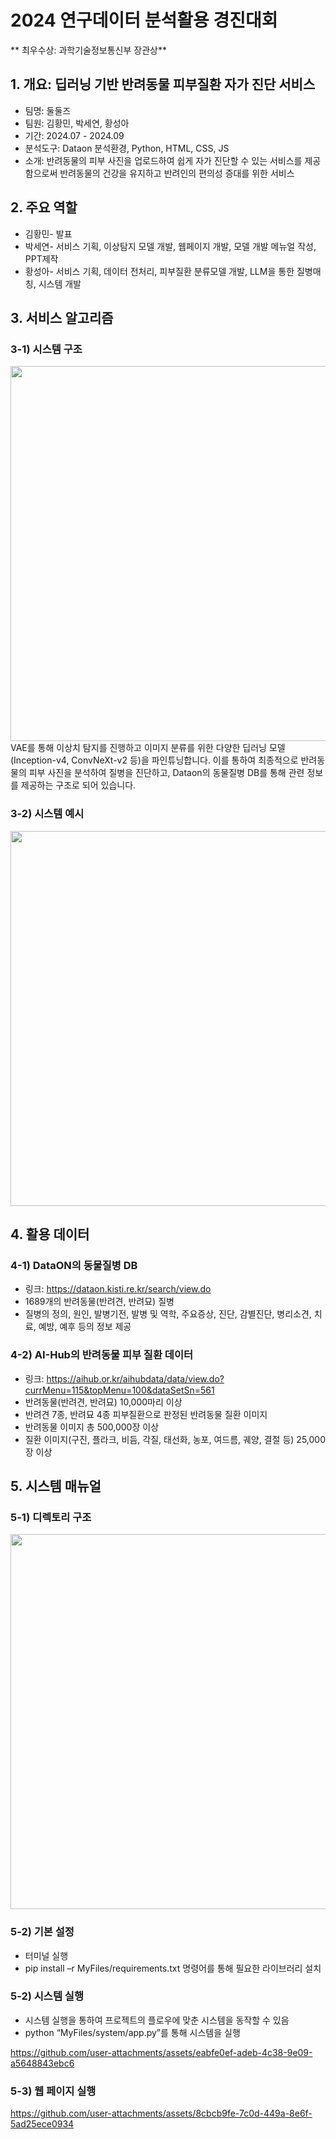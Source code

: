 # 2024 연구데이터 분석활용 경진대회
** 최우수상: 과학기술정보통신부 장관상**
## 1. 개요: 딥러닝 기반 반려동물 피부질환 자가 진단 서비스
* 팀명: 둘둘즈
* 팀원: 김황민, 박세연, 황성아
* 기간: 2024.07 - 2024.09
* 분석도구: Dataon 분석환경, Python, HTML, CSS, JS
* 소개: 반려동물의 피부 사진을 업로드하여 쉽게 자가 진단할 수 있는 서비스를 제공함으로써 반려동물의 건강을 유지하고 반려인의 편의성 증대를 위한 서비스

## 2. 주요 역할
* 김황민- 발표
* 박세연- 서비스 기획, 이상탐지 모델 개발, 웹페이지 개발, 모델 개발 메뉴얼 작성, PPT제작
* 황성아- 서비스 기획, 데이터 전처리, 피부질환 분류모델 개발, LLM을 통한 질병매칭, 시스템 개발

## 3. 서비스 알고리즘

### 3-1) 시스템 구조
<img src = "https://github.com/user-attachments/assets/c0d2652d-f548-4953-9b58-22c359c8b61c" width="600"><br>
VAE를 통해 이상치 탐지를 진행하고 이미지 분류를 위한 다양한 딥러닝 모델(Inception-v4, ConvNeXt-v2 등)을 파인튜닝합니다.
이를 통하여 최종적으로 반려동물의 피부 사진을 분석하여 질병을 진단하고, Dataon의 동물질병 DB를 통해 관련 정보를 제공하는 구조로 되어 있습니다.

### 3-2) 시스템 예시
<img src = "https://github.com/user-attachments/assets/01a0e659-954d-448f-9a88-5808bbcbaa0a" width="600">

## 4. 활용 데이터
### 4-1) DataON의 동물질병 DB
- 링크: https://dataon.kisti.re.kr/search/view.do
- 1689개의 반려동물(반려견, 반려묘) 질병
- 질병의 정의, 원인, 발병기전, 발병 및 역학, 주요증상, 진단, 감별진단, 병리소견, 치료, 예방, 예후 등의 정보 제공

### 4-2) AI-Hub의 반려동물 피부 질환 데이터
- 링크: https://aihub.or.kr/aihubdata/data/view.do?currMenu=115&topMenu=100&dataSetSn=561
- 반려동물(반려견, 반려묘) 10,000마리 이상
- 반려견 7종, 반려묘 4종 피부질환으로 판정된 반려동물 질환 이미지
- 반려동물 이미지 총 500,000장 이상
- 질환 이미지(구진, 플라크, 비듬, 각질, 태선화, 농포, 여드름, 궤양, 결절 등) 25,000장 이상

## 5. 시스템 매뉴얼
### 5-1) 디렉토리 구조
<img src = "https://github.com/user-attachments/assets/a2d2aee3-1770-4e8d-aacc-9e46a953740d" width="600">

### 5-2) 기본 설정
* 터미널 실행
* pip install –r MyFiles/requirements.txt 명령어를 통해 필요한 라이브러리 설치

### 5-2) 시스템 실행
* 시스템 실행을 통하여 프로젝트의 플로우에 맞춘 시스템을 동작할 수 있음
* python “MyFiles/system/app.py”를 통해 시스템을 실행<br>

https://github.com/user-attachments/assets/eabfe0ef-adeb-4c38-9e09-a5648843ebc6

### 5-3) 웹 페이지 실행
https://github.com/user-attachments/assets/8cbcb9fe-7c0d-449a-8e6f-5ad25ece0934



